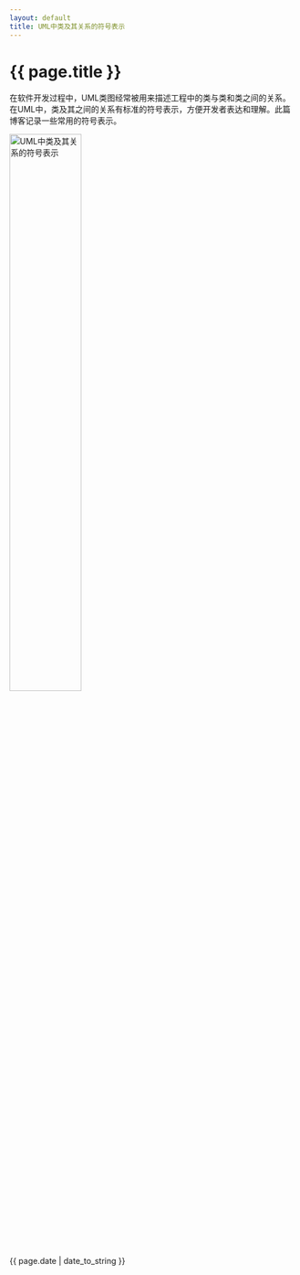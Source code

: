 ```yaml
---
layout: default
title: UML中类及其关系的符号表示
---
```


# {{ page.title }}

在软件开发过程中，UML类图经常被用来描述工程中的类与类和类之间的关系。在UML中，类及其之间的关系有标准的符号表示，方便开发者表达和理解。此篇博客记录一些常用的符号表示。

<img src="http://7xilqo.com1.z0.glb.clouddn.com/2015-05-24-UML中类及其关系的符号表示.png" alt="UML中类及其关系的符号表示" width="50%" height="50%" />

{{ page.date | date_to_string }}